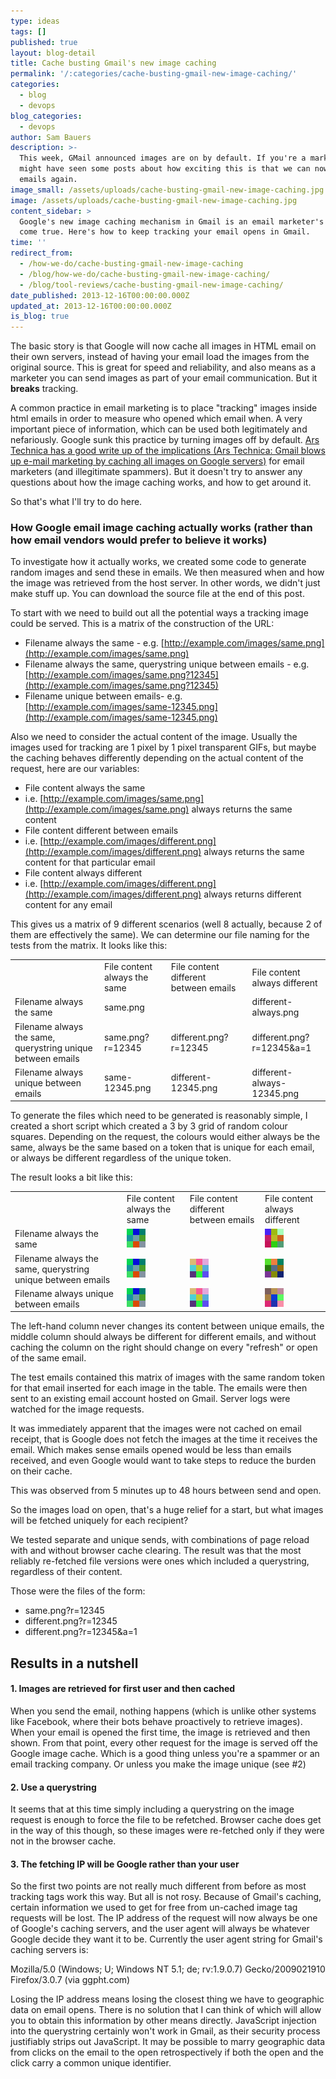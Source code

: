 ```yaml
---
type: ideas
tags: []
published: true
layout: blog-detail
title: Cache busting Gmail's new image caching
permalink: '/:categories/cache-busting-gmail-new-image-caching/'
categories:
  - blog
  - devops
blog_categories:
  - devops
author: Sam Bauers
description: >-
  This week, GMail announced images are on by default. If you're a marketer, you
  might have seen some posts about how exciting this is that we can now track
  emails again.
image_small: /assets/uploads/cache-busting-gmail-new-image-caching.jpg
image: /assets/uploads/cache-busting-gmail-new-image-caching.jpg
content_sidebar: >
  Google's new image caching mechanism in Gmail is an email marketer's nightmare
  come true. Here's how to keep tracking your email opens in Gmail.
time: ''
redirect_from:
  - /how-we-do/cache-busting-gmail-new-image-caching
  - /blog/how-we-do/cache-busting-gmail-new-image-caching/
  - /blog/tool-reviews/cache-busting-gmail-new-image-caching/
date_published: 2013-12-16T00:00:00.000Z
updated_at: 2013-12-16T00:00:00.000Z
is_blog: true
---
```


The basic story is that Google will now cache all images in HTML email on their own servers, instead of having your email load the images from the original source. This is great for speed and reliability, and also means as a marketer you can send images as part of your email communication. But it **breaks** tracking.

A common practice in email marketing is to place "tracking" images inside html emails in order to measure who opened which email when. A very important piece of information, which can be used both legitimately and nefariously. Google sunk this practice by turning images off by default. [Ars Technica has a good write up of the implications (Ars Technica: Gmail blows up e-mail marketing by caching all images on Google servers)](http://arstechnica.com/information-technology/2013/12/gmail-blows-up-e-mail-marketing-by-caching-all-images-on-google-servers/) for email marketers (and illegitimate spammers). But it doesn't try to answer any questions about how the image caching works, and how to get around it.

So that's what I'll try to do here.

### How Google email image caching actually works (rather than how email vendors would prefer to believe it works)

To investigate how it actually works, we created some code to generate random images and send these in emails. We then measured when and how the image was retrieved from the host server. In other words, we didn't just make stuff up. You can download the source file at the end of this post.

To start with we need to build out all the potential ways a tracking image could be served. This is a matrix of the construction of the URL:

* Filename always the same - e.g. [http://example.com/images/same.png](http://example.com/images/same.png)
* Filename always the same, querystring unique between emails - e.g. [http://example.com/images/same.png?12345](http://example.com/images/same.png?12345)
* Filename unique between emails- e.g. [http://example.com/images/same-12345.png](http://example.com/images/same-12345.png)

Also we need to consider the actual content of the image. Usually the images used for tracking are 1 pixel by 1 pixel transparent GIFs, but maybe the caching behaves differently depending on the actual content of the request, here are our variables:

* File content always the same
* i.e. [http://example.com/images/same.png](http://example.com/images/same.png) always returns the same content
* File content different between emails
* i.e. [http://example.com/images/different.png](http://example.com/images/different.png) always returns the same content for that particular email
* File content always different
* i.e. [http://example.com/images/different.png](http://example.com/images/different.png) always returns different content for any email

This gives us a matrix of 9 different scenarios (well 8 actually, because 2 of them are effectively the same). We can determine our file naming for the tests from the matrix. It looks like this:

<table class="table table-bordered matrix">
  <tbody>
    <tr>
      <td></td>
      <td>File content always the same</td>
      <td>File content different between emails</td>
      <td>File content always different</td>
    </tr>
    <tr>
      <td>Filename always the same</td>
      <td class="active text-center" colspan="2">same.png</td>
      <td class="active text-center">different-always.png</td>
    </tr>
    <tr>
      <td>Filename always the same, querystring unique between emails</td>
      <td class="active text-center">same.png?r=12345</td>
      <td class="active text-center">different.png?r=12345</td>
      <td class="active text-center">different.png?r=12345&a=1</td>
    </tr>
    <tr>
      <td>Filename always unique between emails</td>
      <td class="active text-center">same-12345.png</td>
      <td class="active text-center">different-12345.png</td>
      <td class="active text-center">different-always-12345.png</td>
    </tr>
  </tbody>
</table>

To generate the files which need to be generated is reasonably simple, I created a short script which created a 3 by 3 grid of random colour squares. Depending on the request, the colours would either always be the same, always be the same based on a token that is unique for each email, or always be different regardless of the unique token.

The result looks a bit like this:

<table class="table table-bordered matrix">
  <tbody>
    <tr>
      <td></td>
      <td>File content always the same</td>
      <td>File content different between emails</td>
      <td>File content always different</td>
    </tr>
    <tr>
      <td>Filename always the same</td>
      <td class="active text-center" colspan="2">
        <img class="alignnone size-full wp-image-743" alt="same.png" src="/assets/uploads/2013/gmail-same.png" width="30" height="30" />
      </td>
      <td class="active text-center">
        <img class="alignnone size-full wp-image-739" alt="different-always.png" src="/assets/uploads/2013/gmail-different-always-1.png" width="30" height="30" />
      </td>
    </tr>
    <tr>
      <td>Filename always the same, querystring unique between emails</td>
      <td class="active text-center">
        <img class="alignnone size-full wp-image-743" alt="same.png?12345" src="/assets/uploads/2013/gmail-same.png" width="30" height="30" />
      </td>
      <td class="active text-center">
        <img class="alignnone size-full wp-image-742" alt="different.png?r=12345" src="/assets/uploads/2013/gmail-different.png" width="30" height="30" />
      </td>
      <td class="active text-center">
        <img class="alignnone size-full wp-image-742" alt="different.png?r=12345&a=1" src="/assets/uploads/2013/gmail-different-always-2.png" width="30" height="30" />
      </td>
    </tr>
    <tr>
      <td>Filename always unique between emails</td>
      <td class="active text-center">
        <img class="alignnone size-full wp-image-743" alt="same-12345.png" src="/assets/uploads/2013/gmail-same.png" width="30" height="30" />
      </td>
      <td class="active text-center">
        <img class="alignnone size-full wp-image-742" alt="different-12345.png" src="/assets/uploads/2013/gmail-different.png" width="30" height="30" />
      </td>
      <td class="active text-center">
        <img class="alignnone size-full wp-image-742" alt="different-always-12345.png" src="/assets/uploads/2013/gmail-different-always-3.png" width="30" height="30" />
      </td>
    </tr>
  </tbody>
</table>

The left-hand column never changes its content between unique emails, the middle column should always be different for different emails, and without caching the column on the right should change on every "refresh" or open of the same email.

The test emails contained this matrix of images with the same random token for that email inserted for each image in the table. The emails were then sent to an existing email account hosted on Gmail. Server logs were watched for the image requests.

It was immediately apparent that the images were not cached on email receipt, that is Google does not fetch the images at the time it receives the email. Which makes sense emails opened would be less than emails received, and even Google would want to take steps to reduce the burden on their cache.

This was observed from 5 minutes up to 48 hours between send and open.

So the images load on open, that's a huge relief for a start, but what images will be fetched uniquely for each recipient?

We tested separate and unique sends, with combinations of page reload with and without browser cache clearing. The result was that the most reliably re-fetched file versions were ones which included a querystring, regardless of their content.

Those were the files of the form:

* same.png?r=12345
* different.png?r=12345
* different.png?r=12345\&a=1

## Results in a nutshell

#### 1. Images are retrieved for first user and then cached

When you send the email, nothing happens (which is unlike other systems like Facebook, where their bots behave proactively to retrieve images). When your email is opened the first time, the image is retrieved and then shown. From that point, every other request for the image is served off the Google image cache. Which is a good thing unless you're a spammer or an email tracking company. Or unless you make the image unique (see #2)

#### 2. Use a querystring

It seems that at this time simply including a querystring on the image request is enough to force the file to be refetched. Browser cache does get in the way of this though, so these images were re-fetched only if they were not in the browser cache.

#### 3. The fetching IP will be Google rather than your user

So the first two points are not really much different from before as most tracking tags work this way. But all is not rosy. Because of Gmail's caching, certain information we used to get for free from un-cached image tag requests will be lost. The IP address of the request will now always be one of Google's caching servers, and the user agent will always be whatever Google decide they want it to be. Currently the user agent string for Gmail's caching servers is:

Mozilla/5.0 (Windows; U; Windows NT 5.1; de; rv:1.9.0.7) Gecko/2009021910 Firefox/3.0.7 (via ggpht.com)

Losing the IP address means losing the closest thing we have to geographic data on email opens. There is no solution that I can think of which will allow you to obtain this information by other means directly. JavaScript injection into the querystring certainly won't work in Gmail, as their security process justifiably strips out JavaScript. It may be possible to marry geographic data from clicks on the email to the open retrospectively if both the open and the click carry a common unique identifier.
